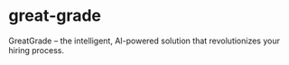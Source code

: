 # great-grade
GreatGrade – the intelligent, AI-powered solution that revolutionizes your hiring process.
